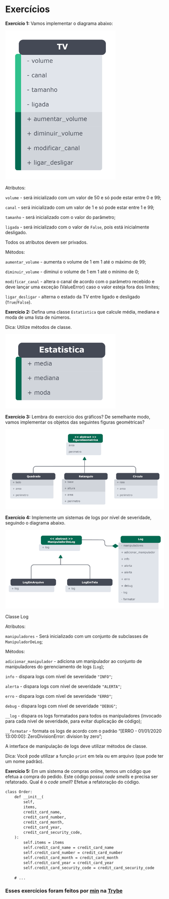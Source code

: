 # Exercícios

__Exercício 1:__ Vamos implementar o diagrama abaixo:

![Diagrama de classes da TV](./images/diagrama_de_classes_da_tv.png)

Atributos:

`volume` - será inicializado com um valor de 50 e só pode estar entre 0 e 99;

`canal` - será inicializado com um valor de 1 e só pode estar entre 1 e 99;

`tamanho` - será inicializado com o valor do parâmetro;

`ligada` - será inicializado com o valor de `False`, pois está inicialmente desligado.

Todos os atributos devem ser privados.

Métodos:

`aumentar_volume` - aumenta o volume de 1 em 1 até o máximo de 99;

`diminuir_volume` - diminui o volume de 1 em 1 até o mínimo de 0;

`modificar_canal` - altera o canal de acordo com o parâmetro recebido e deve lançar uma exceção (ValueError) caso o valor esteja fora dos limites;

`ligar_desligar` - alterna o estado da TV entre ligado e desligado (`True`/`False`).

__Exercício 2:__ Defina uma classe `Estatistica` que calcule média, mediana e moda de uma lista de números.

Dica: Utilize métodos de classe.

![Diagrama de classes da Estatística](./images/diagrama_de_classes_da_estatistica.png)

__Exercício 3:__ Lembra do exercício dos gráficos? De semelhante modo, vamos implementar os objetos das seguintes figuras geométricas?

![Diagrama de classes das figuras geométricas](./images/diagrama_de_classes_das_figuras_geometricas.png)

__Exercício 4:__ Implemente um sistemas de logs por nível de severidade, seguindo o diagrama abaixo.

![Diagrama de classes do sistema de logs](./images/diagrama_de_classes_do_sistema_de_logs.png)

Classe Log

Atributos:

`manipuladores` - Será inicializado com um conjunto de subclasses de `ManipuladorDeLog`;

Métodos:

`adicionar_manipulador` - adiciona um manipulador ao conjunto de manipuladores do gerenciamento de logs (`Log`);

`info` - dispara logs com nível de severidade `"INFO"`;

`alerta` - dispara logs com nível de severidade `"ALERTA"`;

`erro` - dispara logs com nível de severidade `"ERRO"`;

`debug` - dispara logs com nível de severidade `"DEBUG"`;

`__log` - dispara os logs formatados para todos os manipuladores (invocado para cada nível de severidade, para evitar duplicação de código);

`__formatar` - formata os logs de acordo com o padrão “[ERRO - 01/01/2020 13:00:00]: ZeroDivisionError: division by zero”;

A interface de manipulação de logs deve utilizar métodos de classe.

Dica: Você pode utilizar a função `print` em tela ou em arquivo (que pode ter um nome padrão).

__Exercício 5:__ Em um sistema de compras online, temos um código que efetua a compra do pedido. Este código possui *code smells* e precisa ser refatorado. Qual é o *code smell*? Efetue a refatoração do código.

```
class Order:
    def __init__(
        self,
        items,
        credit_card_name,
        credit_card_number,
        credit_card_month,
        credit_card_year,
        credit_card_security_code,
    ):
        self.items = items
        self.credit_card_name = credit_card_name
        self.credit_card_number = credit_card_number
        self.credit_card_month = credit_card_month
        self.credit_card_year = credit_card_year
        self.credit_card_security_code = credit_card_security_code

    # ...
```

### Esses exercícios foram feitos por [min](https://www.linkedin.com/in/jonathan-r-andrade/) na [Trybe](https://www.betrybe.com/)
